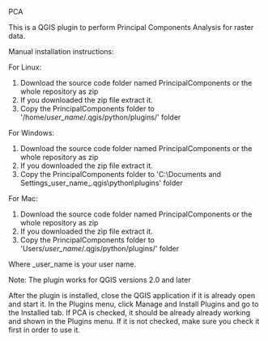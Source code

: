 PCA

This is a QGIS plugin to perform Principal Components Analysis for raster data.

Manual installation instructions:

For Linux:

1. Download the source code folder named PrincipalComponents or the whole repository as zip
2. If you downloaded the zip file extract it.
3. Copy the PrincipalComponents folder to '/home/_user_name_/.qgis/python/plugins/' folder

For Windows:

1. Download the source code folder named PrincipalComponents or the whole repository as zip
2. If you downloaded the zip file extract it.
3. Copy the PrincipalComponents folder to 'C:\Documents and Settings\_user_name_\.qgis\python\plugins\' folder

For Mac:

1. Download the source code folder named PrincipalComponents or the whole repository as zip
2. If you downloaded the zip file extract it.
3. Copy the PrincipalComponents folder to 'Users/_user_name_/.qgis/python/plugins/' folder

Where _user_name is your user name.

Note:
The plugin works for QGIS versions 2.0 and later

After the plugin is installed, close the QGIS application if it is already open
and start it.
In the Plugins menu, click Manage and Install Plugins and go to the Installed tab.
If PCA is checked, it should be already already working and shown in the Plugins menu.
If it is not checked, make sure you check it first in order to use it.
